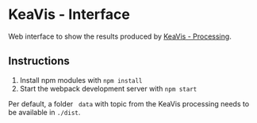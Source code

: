 # KeaVis - Interface 

Web interface to show the results produced by [KeaVis - Processing](https://github.com/unlikelymaths/keavis-processing).

## Instructions

1. Install npm modules with
`npm install`
2. Start the webpack development server with
`npm start`

Per default, a folder ` data` with topic from the KeaVis processing needs to be available in `./dist`.